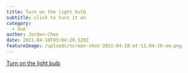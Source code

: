 ```yaml
---
title: Turn on the light bulb
subtitle: click to turn it on
category:
  - Vue
author: Jordon-Chen
date: 2021-04-18T03:04:20.520Z
featureImage: /uploads/screen-shot-2021-04-18-at-11.04.16-am.png
---
```

[Turn on the light bulb](https://jordon-chen.github.io/Vue2.js/turn_on_the_lightbulb/index.html)